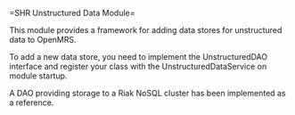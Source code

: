 =SHR Unstructured Data Module=

This module provides a framework for adding data stores for unstructured data to OpenMRS. 

To add a new data store, you need to implement the UnstructuredDAO interface and register your class with the UnstructuredDataService on module startup.

A DAO providing storage to a Riak NoSQL cluster has been implemented as a reference.

